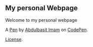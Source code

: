 My personal Webpage
-------------------
Welcome to my personal webpage

A [Pen](http://codepen.io/Kolapoimam/pen/apxwxp) by [Abdulbasit Imam](http://codepen.io/Kolapoimam) on [CodePen](http://codepen.io/).

[License](http://codepen.io/Kolapoimam/pen/apxwxp/license).